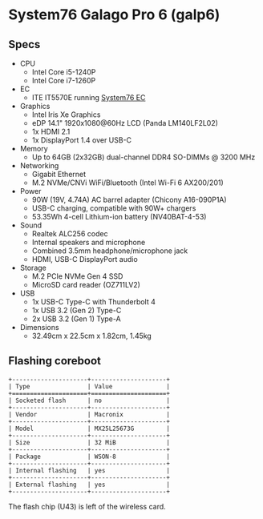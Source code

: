# System76 Galago Pro 6 (galp6)

## Specs

- CPU
  - Intel Core i5-1240P
  - Intel Core i7-1260P
- EC
  - ITE IT5570E running [System76 EC](https://github.com/system76/ec)
- Graphics
  - Intel Iris Xe Graphics
  - eDP 14.1" 1920x1080@60Hz LCD (Panda LM140LF2L02)
  - 1x HDMI 2.1
  - 1x DisplayPort 1.4 over USB-C
- Memory
  - Up to 64GB (2x32GB) dual-channel DDR4 SO-DIMMs @ 3200 MHz
- Networking
  - Gigabit Ethernet
  - M.2 NVMe/CNVi WiFi/Bluetooth (Intel Wi-Fi 6 AX200/201)
- Power
  - 90W (19V, 4.74A) AC barrel adapter (Chicony A16-090P1A)
  - USB-C charging, compatible with 90W+ chargers
  - 53.35Wh 4-cell Lithium-ion battery (NV40BAT-4-53)
- Sound
  - Realtek ALC256 codec
  - Internal speakers and microphone
  - Combined 3.5mm headphone/microphone jack
  - HDMI, USB-C DisplayPort audio
- Storage
  - M.2 PCIe NVMe Gen 4 SSD
  - MicroSD card reader (OZ711LV2)
- USB
  - 1x USB-C Type-C with Thunderbolt 4
  - 1x USB 3.2 (Gen 2) Type-C
  - 2x USB 3.2 (Gen 1) Type-A
- Dimensions
  - 32.49cm x 22.5cm x 1.82cm, 1.45kg

## Flashing coreboot

```eval_rst
+---------------------+---------------------+
| Type                | Value               |
+=====================+=====================+
| Socketed flash      | no                  |
+---------------------+---------------------+
| Vendor              | Macronix            |
+---------------------+---------------------+
| Model               | MX25L25673G         |
+---------------------+---------------------+
| Size                | 32 MiB              |
+---------------------+---------------------+
| Package             | WSON-8              |
+---------------------+---------------------+
| Internal flashing   | yes                 |
+---------------------+---------------------+
| External flashing   | yes                 |
+---------------------+---------------------+
```

The flash chip (U43) is left of the wireless card.
